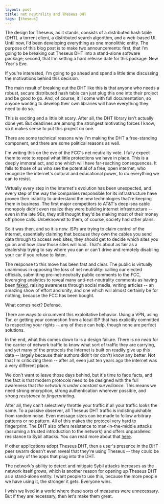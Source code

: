 ```yaml
---
layout: post
title: net neutrality and Theseus DHT
tags: [theseus]
---
```


The design for Theseus, as it stands, consists of a distributed hash table (DHT), a torrent client, a distributed search algorithm, and a web-based UI. Until now, I'd been developing everything as one monolithic entity. The purpose of this blog post is to make two announcements: first, that I'm going to be breaking out Theseus DHT into a stand-alone software package; second, that I'm setting a hard release date for this package: New Year's Eve.

If you're interested, I'm going to go ahead and spend a little time discussing the motivations behind this decision.

The main result of breaking out the DHT like this is that anyone who needs a robust, secure distributed hash table can just plug this one into their project and be good to go. And, of course, it'll come with full documentation, so anyone wanting to develop their own libraries will have everything they need to do so.

This is exciting and a little bit scary. After all, the DHT library isn't actually done yet. But deadlines are among the strongest motivating forces I know, so it makes sense to put this project on one.

There are some technical reasons why I'm making the DHT a free-standing component, and there are some political reasons as well.

I'm writing this on the eve of the FCC's net neutrality vote. I fully expect them to vote to repeal what little protections we have in place. This is a deeply immoral act, and one which will have far-reaching consequences. It falls to those of us who see the potential of a free, open internet, who recognize the internet's cultural and educational power, to do everything we can to resist.

Virtually every step in the internet's evolution has been unexpected, and every step of the way the companies responsible for its infrastructure have proven their inability to understand the new technologies that're keeping them in business. The first major competitors to AT&T's deep-sea cable monopoly didn't even realize they were building internet infrastructure -- even in the late 90s, they still thought they'd be making most of their money off phone calls. Unbeknownst to them, of course, society had other plans.

So it was then, and so it is now. ISPs are trying to claim control of the internet, essentially claiming that because they own the cables you send data through to access web sites, they should get to decide which sites you go on and how slow those sites will load. That's about as fair as a dealership trying to say where you can or can't drive and remotely disabling your car if you refuse to listen.

The response to this move has been fast and clear. The public is virtually unanimous in opposing the loss of net neutrality: calling our elected officials, submitting pro-net-neutralty public comments to the FCC, leveraging analytics to reveal many anti-net-neutrality comments as having been [faked](https://www.gravwell.io/blog/discovering-truth-through-lies-on-the-internet-fcc-comments-analyzed), raising awareness through social media, writing articles -- an amazing show of effort and unity, and one which will almost certainly be for nothing, because the FCC has been bought.

What comes next? Defense.

There are ways to circumvent this exploitative behavior. Using a VPN, using Tor, or getting your connection from a local ISP that has explicitly committed to respecting your rights -- any of these can help, though none are perfect solutions.

In the end, what this comes down to is a design failure. There is _no need_ for the carrier of network traffic to know what sort of traffic they are carrying, and yet many of the protocols the Internet is built on readily give up this data -- largely because their authors didn't (or don't) know any better. Not that I'm criticizing them -- after all, even just ten years ago the internet was a very different place.

We don't want to leave those days behind, but it's time to face facts, and the fact is that modern protocols need to be designed with the full awareness that _the network is under constant surveillance_. This means we need strong encryption, strong authentication wherever possible, and _strong resistance to fingerprinting_.

After all, they can't selectively throttle your traffic if all your traffic looks the same.
To a passive observer, all Theseus DHT traffic is indistinguishable from random noise. Even message sizes can be made to follow arbitrary patterns or no pattern. All of this makes the protocol very hard to fingerprint. The DHT also offers resistance to man-in-the-middle attacks (assuming a trusted introduction to the network) and offers unparalleled resistance to Sybil attacks. You can read more about that [here](http://sohliloquies.blogspot.com/2017/02/resisting-sybil-attacks-in-distributed_25.html).

If other applications adopt Theseus DHT, then a user's presence in the DHT peer swarm doesn't even reveal that they're using Theseus -- they could be using any of the apps that plug into the DHT.

The network's ability to detect and mitigate Sybil attacks increases as the network itself grows, which is another reason for opening up Theseus DHT as a stand-alone entity. I want people to use this, because the more people we have using it, the stronger it gets. Everyone wins.

I wish we lived in a world where these sorts of measures were unnecessary. But if they are necessary, then let's make them great.
